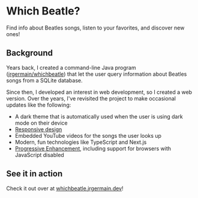 # Which Beatle?

Find info about Beatles songs, listen to your favorites, and discover new ones!

## Background

Years back, I created a command-line Java program ([jrgermain/whichbeatle](https://github.com/jrgermain/whichbeatle)) that let the user query information about Beatles songs from a SQLite database.

Since then, I developed an interest in web development, so I created a web version. Over the years, I've revisited the project to make occasional updates like the following:

- A dark theme that is automatically used when the user is using dark mode on their device
- [Responsive design](https://developer.mozilla.org/en-US/docs/Learn/CSS/CSS_layout/Responsive_Design)
- Embedded YouTube videos for the songs the user looks up
- Modern, fun technologies like TypeScript and Next.js
- [Progressive Enhancement](https://developer.mozilla.org/en-US/docs/Glossary/Progressive_Enhancement), including support for browsers with JavaScript disabled

## See it in action

Check it out over at [whichbeatle.jrgermain.dev](https://whichbeatle.jrgermain.dev/)!
